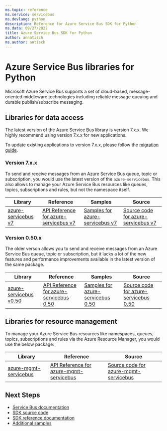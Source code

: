 ```yaml
---
ms.topic: reference
ms.service: servicebus
ms.devlang: python
description: Reference for Azure Service Bus SDK for Python
ms.data: 09/27/2022
title: Azure Service Bus SDK for Python
author: annatisch
ms.author: antisch
---
```

# Azure Service Bus libraries for Python

Microsoft Azure Service Bus supports a set of cloud-based, message-oriented middleware technologies including reliable message queuing and durable publish/subscribe messaging.

## Libraries for data access

The latest version of the Azure Service Bus library is version 7.x.x. We highly recommend using version 7.x.x for new applications.

To update existing applications to version 7.x.x, please follow the [migration guide](https://github.com/Azure/azure-sdk-for-python/blob/master/sdk/servicebus/azure-servicebus/migration_guide.md).

### Version 7.x.x

To send and receive messages from an Azure Service Bus queue, topic or subscription, you would use the latest version of the `azure-servicebus`. This also allows to manage your Azure Service Bus resources like queues, topics, subscriptions and rules, but not the namespace itself.

| Library | Reference | Samples | Source |
|----------------------------------------|-------------------------------------------------------------|-----------------------------------------------------------------------------|---------------------------------------------------------------------------------------------------------------------|
|    [azure-servicebus v7](https://pypi.org/project/azure-servicebus/)    |    [API Reference for azure-servicebus v7](https://docs.microsoft.com/python/api/overview/azure/servicebus-readme?view=azure-python)    |    [Samples for azure-servicebus v7](https://github.com/Azure/azure-sdk-for-python/tree/master/sdk/servicebus/azure-servicebus/samples)   |    [Source code for azure-servicebus v7](https://github.com/Azure/azure-sdk-for-python/tree/master/sdk/servicebus/azure-servicebus)    |

### Version 0.50.x

The older verson allows you to send and receive messages from an Azure Service Bus queue, topic or subscription, but it lacks a lot of the new features and performance improvements available in the latest version of the same package.

| Library | Reference | Samples | Source |
|----------------------------------------|-------------------------------------------------------------|-----------------------------------------------------------------------------|---------------------------------------------------------------------------------------------------------------------|
|    [azure-servicebus v0.50](https://pypi.org/project/azure-servicebus/0.50.3/)   |    [API Reference for azure-servicebus 0.50](https://azuresdkdocs.blob.core.windows.net/$web/python/azure-servicebus/0.50.3/index.html)    |    [Samples for azure-servicebus 0.50](https://github.com/Azure/azure-sdk-for-python/tree/servicebus_v0.50.3/sdk/servicebus/azure-servicebus/samples)    |    [Source code for azure-servicebus 0.50](https://github.com/Azure/azure-sdk-for-python/tree/servicebus_v0.50.3/sdk/servicebus/azure-servicebus/)    |

## Libraries for resource management

To manage your Azure Service Bus resources like namespaces, queues, topics, subscriptions and rules via the Azure Resource Manager, you would use the below package:

|    Library    |    Reference    |    Source    |
|------------------------------------------|-------------------------------------------------------------------|-----------------------------------------------------------------------------------------------------------------------|
|    [azure-mgmt-servicebus](https://pypi.org/project/azure-mgmt-servicebus/)    |    [API Reference for azure-mgmt-servicebus](https://docs.microsoft.com/python/api/overview/azure/servicebus/management?view=azure-python)    |   [Source code for azure-mgmt-servicebus](https://github.com/Azure/azure-sdk-for-python/tree/master/sdk/servicebus/azure-mgmt-servicebus)    |

## Next Steps

* [Service Bus documentation](https://docs.microsoft.com/azure/service-bus-messaging)
* [SDK source code](https://github.com/Azure/azure-sdk-for-python/tree/main/sdk/servicebus)
* [SDK reference documentation](/python/api/overview/azure/servicebus-readme)
* [Additional samples](https://github.com/Azure/azure-sdk-for-python/tree/main/sdk/servicebus/azure-servicebus/samples)